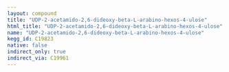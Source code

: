 ```yaml
---
layout: compound
title: "UDP-2-acetamido-2,6-dideoxy-beta-L-arabino-hexos-4-ulose"
html_title: "UDP-2-acetamido-2,6-dideoxy-beta-L-arabino-hexos-4-ulose"
name: "UDP-2-acetamido-2,6-dideoxy-beta-L-arabino-hexos-4-ulose"
kegg_id: C19823
native: false
indirect_only: true
indirect_via: C19961
---
```

